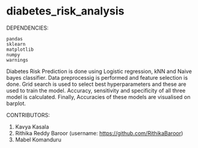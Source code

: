 # diabetes_risk_analysis

DEPENDENCIES:
```
pandas
sklearn
matplotlib
numpy
warnings
```
Diabetes Risk Prediction is done using Logistic regression, kNN and Naive bayes classifier.
Data preprocessig is performed and feature selection is done.
Grid search is used to select best hyperparameters and these are used to train the model.
Accuracy, sensitivity and specificity of all three model is calculated.
Finally, Accuracies of these models are visualised on barplot.

CONTRIBUTORS:
1) Kavya Kasala 
2) Rithika Reddy Baroor (username: https://github.com/RithikaBaroor)
3) Mabel Komanduru
